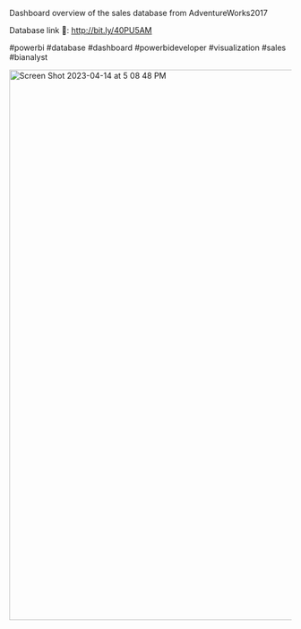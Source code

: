 Dashboard overview of the sales database from AdventureWorks2017

Database link 🚀: http://bit.ly/40PU5AM

#powerbi #database #dashboard #powerbideveloper #visualization #sales #bianalyst

<img width="983" alt="Screen Shot 2023-04-14 at 5 08 48 PM" src="https://user-images.githubusercontent.com/61939810/232339794-2c62794a-ae08-44eb-b524-d92e456e94a4.png">
